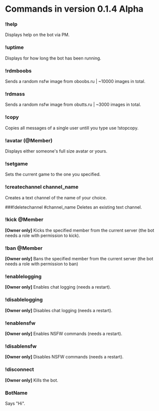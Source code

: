 # Commands in version **0.1.4 Alpha**

### !help
Displays help on the bot via PM.

### !uptime
Displays for how long the bot has been running.

### !rdmboobs
Sends a random nsfw image from oboobs.ru | ~10000 images in total.

### !rdmass
Sends a random nsfw image from obutts.ru | ~3000 images in total.

### !copy
Copies all messages of a single user untill you type use !stopcopy.

### !avatar (@Member)
Displays either someone's full size avatar or yours.

### !setgame
Sets the current game to the one you specified.

### !createchannel channel_name
Creates a text channel of the name of your choice.

###!deletechannel #channel_name
Deletes an existing text channel.		

### !kick @Member
**[Owner only]** Kicks the specified member from the current server (the bot needs a role with permission to kick).

### !ban @Member
**[Owner only]** Bans the specified member from the current server (the bot needs a role with permission to ban)

### !enablelogging
**[Owner only]** Enables chat logging (needs a restart).

### !disablelogging
**[Owner only]** Disables chat logging (needs a restart).

### !enablensfw
**[Owner only]** Enables NSFW commands (needs a restart).

### !disablensfw
**[Owner only]** Disables NSFW commands (needs a restart).

### !disconnect
**[Owner only]** Kills the bot.

### BotName 
Says "Hi".
